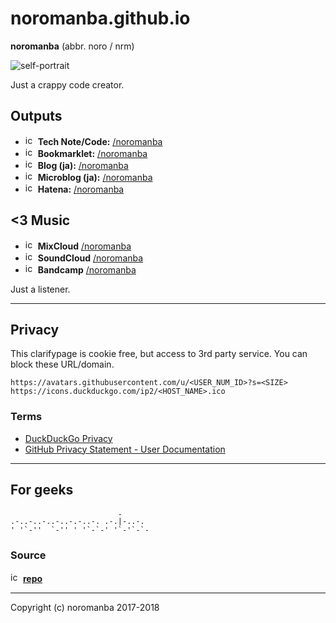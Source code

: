 # noromanba.github.io

**noromanba** (abbr. noro / nrm)

<!--
TODO inline image
we needs data URI on GFM but rejected it
https://github.com/github/markup/issues/270#issuecomment-77102192
-->
<!--
![self-portrait](https://github.com/noromanba.png)
-->
![self-portrait](https://avatars.githubusercontent.com/u/974716?s=460)

Just a crappy code creator.

## Outputs

<!-- w/ favicon
-->
- <img alt="icon-gist" src="https://icons.duckduckgo.com/ip2/gist.github.com.ico" width="16px" height="16px"> **Tech Note/Code:** [/noromanba](https://gist.github.com/noromanba/)
- <img alt="icon-hatenalet" src="https://icons.duckduckgo.com/ip2/let.hatelabo.jp.ico" width="16px" height="16px"> **Bookmarklet:** [/noromanba](http://let.hatelabo.jp/noromanba/)
- <img alt="icon-hatena-group" src="https://icons.duckduckgo.com/ip2/ptech.g.hatena.ne.jp.ico" width="16px" height="16px"> **Blog (ja):** [/noromanba](http://ptech.g.hatena.ne.jp/noromanba/)
- <img alt="icon-haiku" src="https://icons.duckduckgo.com/ip2/h.hatena.ne.jp.ico" width="16px" height="16px"> **Microblog (ja):** [/noromanba](http://h.hatena.ne.jp/noromanba/)
- <img alt="icon-hatena" src="https://icons.duckduckgo.com/ip2/profile.hatena.ne.jp.ico" width="16px" height="16px"> **Hatena:** [/noromanba](https://profile.hatena.ne.jp/noromanba/)

## \<3 Music

- <img alt="icon-mixcloud" src="https://icons.duckduckgo.com/ip2/www.mixcloud.com.ico" width="16px" height="16px"> **MixCloud** [/noromanba](https://www.mixcloud.com/noromanba/)
- <img alt="icon-soundcloud" src="https://icons.duckduckgo.com/ip2/soundcloud.com.ico" width="16px" height="16px"> **SoundCloud** [/noromanba](https://soundcloud.com/noromanba/)
- <img alt="icon-bandcamp" src="https://icons.duckduckgo.com/ip2/bandcamp.com.ico" width="16px" height="16px"> **Bandcamp** [/noromanba](https://bandcamp.com/noromanba)

<!-- text only
## Outputs

- **Tech Note/Code:** [/noromanba](https://gist.github.com/noromanba/)
- **Bookmarklet:** [/noromanba](http://let.hatelabo.jp/noromanba/)
- **Blog (ja):** [/noromanba](http://ptech.g.hatena.ne.jp/noromanba/)
- **Microblog (ja):** [/noromanba](http://h.hatena.ne.jp/noromanba/)
- **Hatena:** [/noromanba](https://profile.hatena.ne.jp/noromanba/)

##\<3 Music

- **MixCloud** [/noromanba](https://www.mixcloud.com/noromanba/)
- **SoundCloud** [/noromanba](https://soundcloud.com/noromanba/)
- **Bandcamp** [/noromanba](https://bandcamp.com/noromanba)
-->

Just a listener.

----

## Privacy

This clarifypage is cookie free, but access to 3rd party service. You can block these URL/domain.

```
https://avatars.githubusercontent.com/u/<USER_NUM_ID>?s=<SIZE>
https://icons.duckduckgo.com/ip2/<HOST_NAME>.ico
```

### Terms

- [DuckDuckGo Privacy](https://duckduckgo.com/privacy)
- [GitHub Privacy Statement - User Documentation](https://help.github.com/articles/github-privacy-statement/)

----

## For geeks

```aa
                        .
.-..-..-..-..-.-..-. .-.|-..-.
' '`-''  `-'' ' '`-`-' '`-'`-`-

```

### Source

<img alt="icon-repository" src="https://icons.duckduckgo.com/ip2/gist.github.com.ico" width="16px" height="16px"> [**repo**](https://github.com/noromanba/noromanba.github.com/)

----

Copyright (c) noromanba 2017-2018

<!-- favicon fetchers
![icon](https://cdn-ak.favicon.st-hatena.com/?url=https://example.com)
![icon](https://www.google.com/s2/favicons?domain=example.com)
![icon](https://favicon-proxy.herokuapp.com/example.com)
![icon](https://icons.duckduckgo.com/ip2/example.com.ico)
-->

<!-- favicon alignment but can't use in GFM
<style>
  img[alt^="icon-"] {
    max-width: 16px;
  }
<style>
-->

